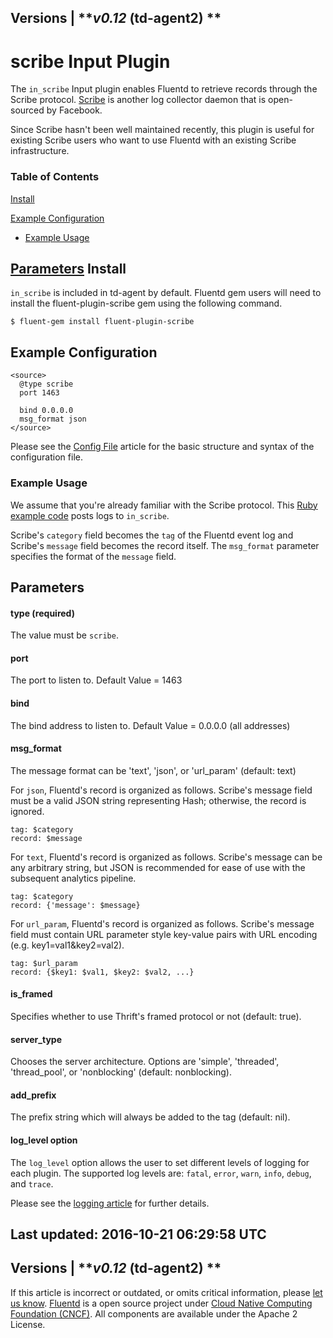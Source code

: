 
Versions \|
***v0.12* (td-agent2) **
------------------------------------------------------------------------

scribe Input Plugin
===================

The `in_scribe` Input plugin enables Fluentd to retrieve records through
the Scribe protocol. [Scribe](https://github.com/facebook/scribe) is
another log collector daemon that is open-sourced by Facebook.

Since Scribe hasn't been well maintained recently, this plugin is useful
for existing Scribe users who want to use Fluentd with an existing
Scribe infrastructure.


### Table of Contents

[Install](#install)

[Example Configuration](#example-configuration)

-   [Example Usage](#example-usage)

[Parameters](#parameters)
Install
-------

`in_scribe` is included in td-agent by default. Fluentd gem users will
need to install the fluent-plugin-scribe gem using the following
command.

``` {.CodeRay}
$ fluent-gem install fluent-plugin-scribe
```

Example Configuration
---------------------

``` {.CodeRay}
<source>
  @type scribe
  port 1463

  bind 0.0.0.0
  msg_format json
</source>
```
Please see the [Config File](config-file) article for the basic
structure and syntax of the configuration file.

### Example Usage

We assume that you're already familiar with the Scribe protocol. This
[Ruby example
code](https://github.com/fluent/fluent-plugin-scribe/blob/master/bin/fluent-scribe-remote)
posts logs to `in_scribe`.

Scribe's `category` field becomes the `tag` of the Fluentd event log and
Scribe's `message` field becomes the record itself. The `msg_format`
parameter specifies the format of the `message` field.

Parameters
----------

#### type (required)

The value must be `scribe`.

#### port

The port to listen to. Default Value = 1463

#### bind

The bind address to listen to. Default Value = 0.0.0.0 (all addresses)

#### msg\_format

The message format can be 'text', 'json', or 'url\_param' (default:
text)

For `json`, Fluentd's record is organized as follows. Scribe's message
field must be a valid JSON string representing Hash; otherwise, the
record is ignored.

``` {.CodeRay}
tag: $category
record: $message
```

For `text`, Fluentd's record is organized as follows. Scribe's message
can be any arbitrary string, but JSON is recommended for ease of use
with the subsequent analytics pipeline.

``` {.CodeRay}
tag: $category
record: {'message': $message}
```

For `url_param`, Fluentd's record is organized as follows. Scribe's
message field must contain URL parameter style key-value pairs with URL
encoding (e.g. key1=val1&key2=val2).

``` {.CodeRay}
tag: $url_param
record: {$key1: $val1, $key2: $val2, ...}
```

#### is\_framed

Specifies whether to use Thrift's framed protocol or not (default:
true).

#### server\_type

Chooses the server architecture. Options are 'simple', 'threaded',
'thread\_pool', or 'nonblocking' (default: nonblocking).

#### add\_prefix

The prefix string which will always be added to the tag (default: nil).

#### log\_level option

The `log_level` option allows the user to set different levels of
logging for each plugin. The supported log levels are: `fatal`, `error`,
`warn`, `info`, `debug`, and `trace`.

Please see the [logging article](logging) for further details.


Last updated: 2016-10-21 06:29:58 UTC
------------------------------------------------------------------------
Versions \|
***v0.12* (td-agent2) **
------------------------------------------------------------------------

If this article is incorrect or outdated, or omits critical information,
please [let us
know](https://github.com/fluent/fluentd-docs/issues?state=open).
[Fluentd](http://www.fluentd.org/) is a open source project under [Cloud
Native Computing Foundation (CNCF)](https://cncf.io/). All components
are available under the Apache 2 License.
